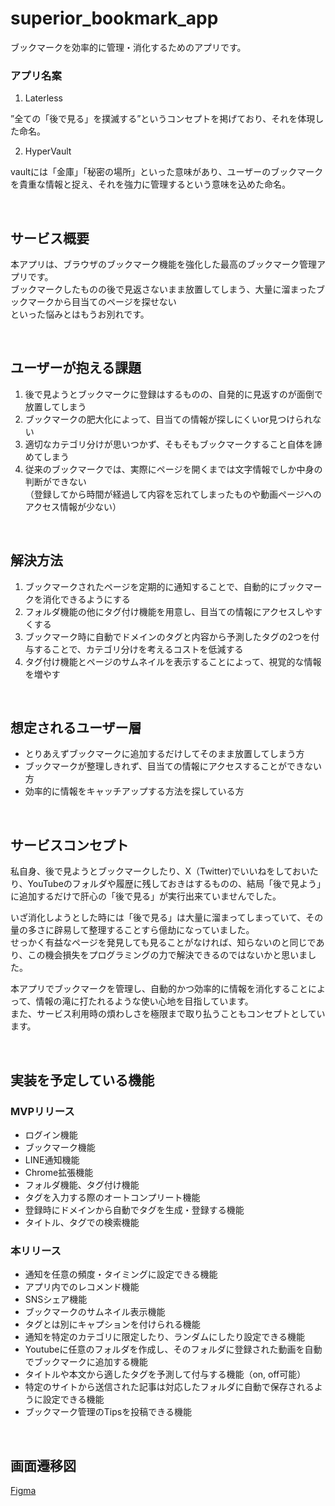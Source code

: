 # superior_bookmark_app

ブックマークを効率的に管理・消化するためのアプリです。

### アプリ名案
1. Laterless

”全ての「後で見る」を撲滅する”というコンセプトを掲げており、それを体現した命名。

2. HyperVault

vaultには「金庫」「秘密の場所」といった意味があり、ユーザーのブックマークを貴重な情報と捉え、それを強力に管理するという意味を込めた命名。

<br/>

## サービス概要
本アプリは、ブラウザのブックマーク機能を強化した最高のブックマーク管理アプリです。<br/>
ブックマークしたものの後で見返さないまま放置してしまう、大量に溜まったブックマークから目当てのページを探せない<br/>
といった悩みとはもうお別れです。

<br/>

## ユーザーが抱える課題
1. 後で見ようとブックマークに登録はするものの、自発的に見返すのが面倒で放置してしまう
2. ブックマークの肥大化によって、目当ての情報が探しにくいor見つけられない
3. 適切なカテゴリ分けが思いつかず、そもそもブックマークすること自体を諦めてしまう
4. 従来のブックマークでは、実際にページを開くまでは文字情報でしか中身の判断ができない<br/>
   （登録してから時間が経過して内容を忘れてしまったものや動画ページへのアクセス情報が少ない）

<br/>

## 解決方法
1. ブックマークされたページを定期的に通知することで、自動的にブックマークを消化できるようにする
2. フォルダ機能の他にタグ付け機能を用意し、目当ての情報にアクセスしやすくする
3. ブックマーク時に自動でドメインのタグと内容から予測したタグの2つを付与することで、カテゴリ分けを考えるコストを低減する
4. タグ付け機能とページのサムネイルを表示することによって、視覚的な情報を増やす

<br/>

## 想定されるユーザー層
- とりあえずブックマークに追加するだけしてそのまま放置してしまう方
- ブックマークが整理しきれず、目当ての情報にアクセスすることができない方
- 効率的に情報をキャッチアップする方法を探している方

<br/>

## サービスコンセプト
私自身、後で見ようとブックマークしたり、X（Twitter)でいいねをしておいたり、YouTubeのフォルダや履歴に残しておきはするものの、結局「後で見よう」に追加するだけで肝心の「後で見る」が実行出来ていませんでした。<br/>

いざ消化しようとした時には「後で見る」は大量に溜まってしまっていて、その量の多さに辟易して整理することすら億劫になっていました。<br/>
せっかく有益なページを発見しても見ることがなければ、知らないのと同じであり、この機会損失をプログラミングの力で解決できるのではないかと思いました。<br/>

本アプリでブックマークを管理し、自動的かつ効率的に情報を消化することによって、情報の滝に打たれるような使い心地を目指しています。<br/>
また、サービス利用時の煩わしさを極限まで取り払うこともコンセプトとしています。

<br/>

## 実装を予定している機能
### MVPリリース

- ログイン機能
- ブックマーク機能
- LINE通知機能
- Chrome拡張機能
- フォルダ機能、タグ付け機能
- タグを入力する際のオートコンプリート機能
- 登録時にドメインから自動でタグを生成・登録する機能
- タイトル、タグでの検索機能

### 本リリース
- 通知を任意の頻度・タイミングに設定できる機能
- アプリ内でのレコメンド機能
- SNSシェア機能
- ブックマークのサムネイル表示機能
- タグとは別にキャプションを付けられる機能
- 通知を特定のカテゴリに限定したり、ランダムにしたり設定できる機能
- Youtubeに任意のフォルダを作成し、そのフォルダに登録された動画を自動でブックマークに追加する機能
- タイトルや本文から適したタグを予測して付与する機能（on, off可能）
- 特定のサイトから送信された記事は対応したフォルダに自動で保存されるように設定できる機能
- ブックマーク管理のTipsを投稿できる機能

<br/>

## 画面遷移図

[Figma](https://www.figma.com/file/zQDdfYZbcgx3isA0kBJ6dr/%E7%94%BB%E9%9D%A2%E9%81%B7%E7%A7%BB%E5%9B%B3?type=design&node-id=0-1&mode=design&t=Y44nKjjD6CHSxsFL-0)
